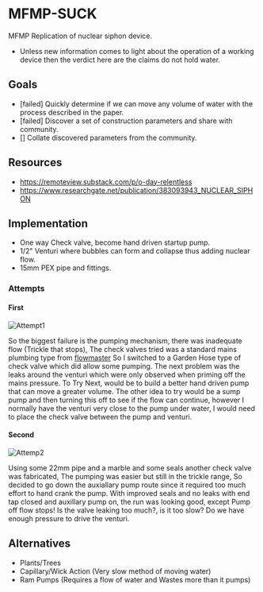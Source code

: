 # MFMP-SUCK
MFMP Replication of nuclear siphon device.

- Unless new information comes to light about the operation of a working device then the verdict here are the claims do not hold water. 

## Goals

- [failed] Quickly determine if we can move any volume of water with the process described in the paper.
- [failed] Discover a set of construction parameters and share with community.
- [] Collate discovered parameters from the community.

## Resources

- https://remoteview.substack.com/p/o-day-relentless
- https://www.researchgate.net/publication/383093943_NUCLEAR_SIPHON

## Implementation

- One way Check valve, become hand driven startup pump.
- 1/2" Venturi where bubbles can form and collapse thus adding nuclear flow.
- 15mm PEX pipe and fittings.

### Attempts

#### First 

![Attempt1](https://github.com/user-attachments/assets/330871e5-4e81-42a1-b889-cc2497ada457)

So the biggest failure is the pumping mechanism, there was inadequate flow (Trickle that stops), The check valves tried was a standard mains plumbing type from [flowmaster](https://www.screwfix.com/p/flomasta-single-check-valve-22mm/61237) So I switched to a Garden Hose type of check valve which did allow some pumping. 
The next problem was the leaks around the venturi which were only observed when priming off the mains pressure.
To Try Next, would be to build a better hand driven pump that can move a greater volume. 
The other idea to try would be a sump pump and then turning this off to see if the flow can continue, however I normally have the venturi very close to the pump under water, I would need to place the check valve between the pump and venturi.

#### Second

![Attemp2](https://github.com/user-attachments/assets/c3c43075-9a89-446c-a6ce-6273cf92f994)

Using some 22mm pipe and a marble and some seals another check valve was fabricated, The pumping was easier but still in the trickle range, So decided to go down the auxiallary pump route since it required too much effort to hand crank the pump. With improved seals and no leaks with end tap closed and auxillary pump on, the run was looking good, except Pump off flow stops! 
Is the valve leaking too much?, is it too slow? 
Do we have enough pressure to drive the venturi. 

## Alternatives

- Plants/Trees
- Capillary/Wick Action (Very slow method of moving water)
- Ram Pumps (Requires a flow of water and Wastes more than it pumps)
